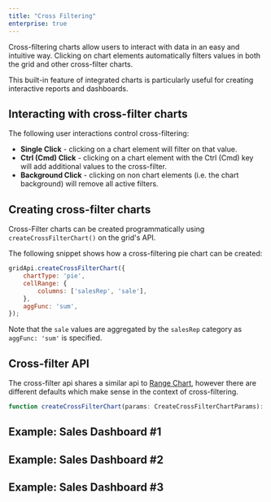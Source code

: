 ```yaml
---
title: "Cross Filtering"
enterprise: true
---
```


Cross-filtering charts allow users to interact with data in an easy and intuitive way. Clicking on chart elements
automatically filters values in both the grid and other cross-filter charts.

This built-in feature of integrated charts is particularly useful for creating interactive reports and dashboards.

<image-caption src="integrated-charts-cross-filtering/resources/cross-filtering.gif" alt="Cross Filtering" maxwidth="80%" centered="true" constrained="true"></image-caption>

## Interacting with cross-filter charts

The following user interactions control cross-filtering:

- **Single Click** - clicking on a chart element will filter on that value.  
- **Ctrl (Cmd) Click** - clicking on a chart element with the Ctrl (Cmd) key will add additional values to the cross-filter.
- **Background Click** - clicking on non chart elements (i.e. the chart background) will remove all active filters.  

## Creating cross-filter charts 

Cross-Filter charts can be created programmatically using `createCrossFilterChart()` on the grid's API. 

The following snippet shows how a cross-filtering pie chart can be created:

```js
gridApi.createCrossFilterChart({
    chartType: 'pie',
    cellRange: {
        columns: ['salesRep', 'sale'],
    },
    aggFunc: 'sum',
});
```

Note that the `sale` values are aggregated by the `salesRep` category as `aggFunc: 'sum'` is specified.  

## Cross-filter API 

The cross-filter api shares a similar api to [Range Chart](../integrated-charts-api/#range-charts), however there are 
different defaults which make sense in the context of cross-filtering.  

```ts
function createCrossFilterChart(params: CreateCrossFilterChartParams): ChartRef | undefined;
```

<api-documentation source='resources/cross-filter-api.json' section='params' config='{ "showSnippets": true }'></api-documentation>

## Example: Sales Dashboard #1

<grid-example title='Sales Dashboard' name='sales-dashboard' type='generated' options='{ "exampleHeight": 1000, "enterprise":  true }'></grid-example>

## Example: Sales Dashboard #2

<grid-example title='Sales Dashboard 2' name='sales-dashboard2' type='generated' options='{ "exampleHeight": 1000, "enterprise":  true }'></grid-example>

## Example: Sales Dashboard #3

<grid-example title='Sales Dashboard 3' name='sales-dashboard3' type='generated' options='{ "exampleHeight": 1000, "enterprise":  true }'></grid-example>